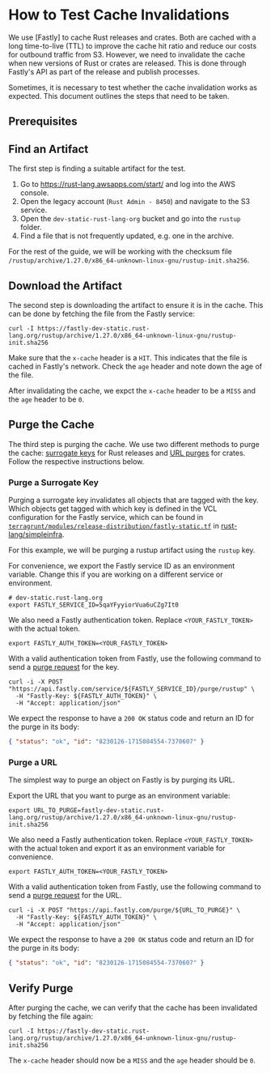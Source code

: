 # How to Test Cache Invalidations

We use [Fastly] to cache Rust releases and crates. Both are cached with a long
time-to-live (TTL) to improve the cache hit ratio and reduce our costs for
outbound traffic from S3. However, we need to invalidate the cache when new
versions of Rust or crates are released. This is done through Fastly's API as
part of the release and publish processes.

Sometimes, it is necessary to test whether the cache invalidation works as
expected. This document outlines the steps that need to be taken.

## Prerequisites

## Find an Artifact

The first step is finding a suitable artifact for the test.

1. Go to <https://rust-lang.awsapps.com/start/> and log into the AWS console.
2. Open the legacy account (`Rust Admin - 8450`) and navigate to the S3 service.
3. Open the `dev-static-rust-lang-org` bucket and go into the `rustup` folder.
4. Find a file that is not frequently updated, e.g. one in the archive.

For the rest of the guide, we will be working with the checksum file
`/rustup/archive/1.27.0/x86_64-unknown-linux-gnu/rustup-init.sha256`.

## Download the Artifact

The second step is downloading the artifact to ensure it is in the cache. This
can be done by fetching the file from the Fastly service:

```shell
curl -I https://fastly-dev-static.rust-lang.org/rustup/archive/1.27.0/x86_64-unknown-linux-gnu/rustup-init.sha256
```

Make sure that the `x-cache` header is a `HIT`. This indicates that the file is
cached in Fastly's network. Check the `age` header and note down the age of the
file.

After invalidating the cache, we expct the `x-cache` header to be a `MISS` and
the `age` header to be `0`.

## Purge the Cache

The third step is purging the cache. We use two different methods to purge the
cache: [surrogate keys] for Rust releases and [URL purges] for crates. Follow
the respective instructions below.

### Purge a Surrogate Key

Purging a surrogate key invalidates all objects that are tagged with the key.
Which objects get tagged with which key is defined in the VCL configuration for
the Fastly service, which can be found in [`terragrunt/modules/release-distribution/fastly-static.tf`]
in [rust-lang/simpleinfra].

For this example, we will be purging a rustup artifact using the `rustup` key.

For convenience, we export the Fastly service ID as an environment variable.
Change this if you are working on a different service or environment.

```shell
# dev-static.rust-lang.org
export FASTLY_SERVICE_ID=5qaYFyyiorVua6uCZg7It0
```

We also need a Fastly authentication token. Replace `<YOUR_FASTLY_TOKEN>` with
the actual token.

```shell
export FASTLY_AUTH_TOKEN=<YOUR_FASTLY_TOKEN>
```

With a valid authentication token from Fastly, use the following command to send
a [purge request](https://www.fastly.com/documentation/reference/api/purging/#purge-tag)
for the key.

```shell
curl -i -X POST "https://api.fastly.com/service/${FASTLY_SERVICE_ID}/purge/rustup" \
  -H "Fastly-Key: ${FASTLY_AUTH_TOKEN}" \
  -H "Accept: application/json"
```

We expect the response to have a `200 OK` status code and return an ID for the
purge in its body:

```json
{ "status": "ok", "id": "8230126-1715084554-7370607" }
```

### Purge a URL

The simplest way to purge an object on Fastly is by purging its URL.

Export the URL that you want to purge as an environment variable:

```shell
export URL_TO_PURGE=fastly-dev-static.rust-lang.org/rustup/archive/1.27.0/x86_64-unknown-linux-gnu/rustup-init.sha256
```

We also need a Fastly authentication token. Replace `<YOUR_FASTLY_TOKEN>` with
the actual token and export it as an environment variable for convenience.

```shell
export FASTLY_AUTH_TOKEN=<YOUR_FASTLY_TOKEN>
```

With a valid authentication token from Fastly, use the following command to send
a [purge request](https://www.fastly.com/documentation/reference/api/purging/#purge-single-url)
for the URL.

```shell
curl -i -X POST "https://api.fastly.com/purge/${URL_TO_PURGE}" \
  -H "Fastly-Key: ${FASTLY_AUTH_TOKEN}" \
  -H "Accept: application/json"
```

We expect the response to have a `200 OK` status code and return an ID for the
purge in its body:

```json
{ "status": "ok", "id": "8230126-1715084554-7370607" }
```

## Verify Purge

After purging the cache, we can verify that the cache has been invalidated by
fetching the file again:

```shell
curl -I https://fastly-dev-static.rust-lang.org/rustup/archive/1.27.0/x86_64-unknown-linux-gnu/rustup-init.sha256
```

The `x-cache` header should now be a `MISS` and the `age` header should be `0`.

[`terragrunt/modules/release-distribution/fastly-static.tf`]: https://github.com/rust-lang/simpleinfra/blob/master/terragrunt/modules/release-distribution/fastly-static.tf
[rust-lang/simpleinfra]: https://github.com/rust-lang/simpleinfra
[surrogate keys]: https://www.fastly.com/documentation/guides/concepts/edge-state/cache/purging/#surrogate-key-purge
[url purges]: https://www.fastly.com/documentation/guides/concepts/edge-state/cache/purging/#url-purge
